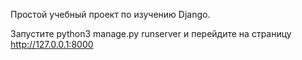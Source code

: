 Простой учебный проект по изучению Django.

Запустите
python3 manage.py runserver 
и перейдите на страницу http://127.0.0.1:8000
